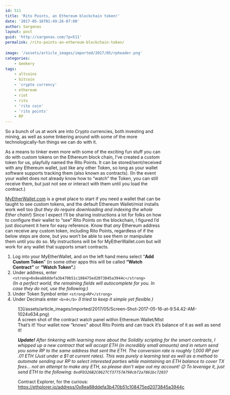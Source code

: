 ```yaml
---
id: 511
title: 'Rito Points, an Ethereum blockchain token!'
date: '2017-05-16T01:49:26-07:00'
author: Sargonas
layout: post
guid: 'http://sargonas.com/?p=511'
permalink: /rito-points-an-ethereum-blockchain-token/

image: '/assets/article_images/imported/2017/05/rpheader.png'
categories:
    - Geekery
tags:
    - altcoins
    - bitcoin
    - 'crypto currency'
    - ethereum
    - riot
    - rito
    - 'rito coin'
    - 'rito points'
    - RP
---
```


So a bunch of us at work are into Crypto currencies, both investing and mining, as well as some tinkering around with some of the more technologically-fun things we can do with it.

As a means to tinker even more with some of the exciting fun stuff you can do with custom tokens on the Ethereum block chain, I’ve created a custom token for us, playfully named the Rito Points. It can be stored/sent/received with any Ethereum wallet, just like any other Token, so long as your wallet software supports tracking them (also known as contracts). (In the event your wallet does not already know how to “watch” the Token, you can still receive them, but just not see or interact with them until you load the contract.)

[MyEtherWallet.com](http://myetherwallet.com) is a great place to start if you need a wallet that can be taught to see custom tokens, and the default Ethereum Wallet/mist installs work well too (*but they do require downloading and indexing the whole Ether chain!*) Since I expect I’ll be sharing instructions a lot for folks on how to configure their wallet to “see” Rito Points on the blockchain, I figured I’d just document it here for easy reference. Know that *any* Ethereum address can receive any custom token, including Rito Points, regardless of if the below steps are done, but you won’t be able to see them or manipulate them until you do so. My instructions will be for MyEtherWallet.com but will work for any wallet that supports smart contracts.

1. Log into your MyEtherWallet, and on the left hand menu select “**Add Custom Token**” (in some other apps this will be called **“Watch Contract”** or **“Watch Token”.**)
2. Under address, enter `<strong>0x8ea88ddefa3b470b51c108475ed2073845a3944c</strong>`  
    *(In a perfect world, the remaining fields will autocomplete for you. In case they do not, use the following:)*
3. Under Token Symbol enter `<strong>RP</strong>`
4. Under Decimals enter `<b>4</b>` *(I tried to keep it simple yet flexible.)*

<figure aria-describedby="caption-attachment-516" class="wp-caption aligncenter" id="attachment_516" style="width: 660px">![](/assets/article_images/imported/2017/05/Screen-Shot-2017-05-16-at-9.54.42-AM-1024x634.png)<figcaption class="wp-caption-text" id="caption-attachment-516">A screen shot of the contract watch panel within Ethereum Wallet/Mist</figcaption>That’s it! Your wallet now “knows” about Rito Points and can track it’s balance of it as well as send it!

***Update!*** *After tinkering with learning more about the Solidity scripting for the smart contracts, I whipped up a new contract that will accept ETH (in incredibly small amounts) and in return send you some RP to the same address that sent the ETH. The conversion rate is roughly 1,000 RP per .01 ETH (Just under a $1 at current rates). This was purely a learning test as well as a method to automate sending our RP to select interested parties while maintaining an ETH balance to cover TX fees… not an attempt to make any ETH, so please don’t wipe out my account! 😉 To leverage it, just send ETH to the following: `0xdFD326B2C0627Cf37757A790cb72a7861bc72037`*

Contract Explorer, for the curious: <https://ethplorer.io/address/0x8ea88ddefa3b470b51c108475ed2073845a3944c>